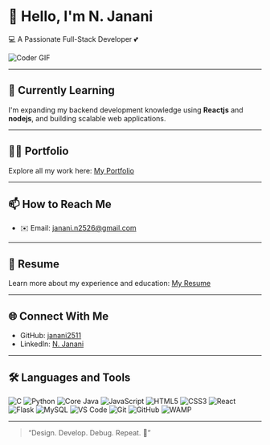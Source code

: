 # 👋 Hello, I'm N. Janani

💻 A Passionate Full-Stack Developer 💕

![Coder GIF](https://media.giphy.com/media/qgQUggAC3Pfv687qPC/giphy.gif)

---

## 🌱 Currently Learning
I'm expanding my backend development knowledge using **Reactjs** and **nodejs**, and building scalable web applications.

---

## 👨‍💻 Portfolio
Explore all my work here: [My Portfolio](https://janani-nagarajan-portfolio.netlify.app/)

---

## 📫 How to Reach Me
- ✉️ Email: [janani.n2526@gmail.com](mailto:janani.n2526@gmail.com)

---

## 📄 Resume
Learn more about my experience and education: [My Resume](https://drive.google.com/file/d/1NatKyyRwAV5eTGcAVY9DfzaEIo39v2B3/view?usp=drive_link) 

---

## 🌐 Connect With Me
- GitHub: [janani2511](https://github.com/Njanani25)
- LinkedIn: [N. Janani](https://www.linkedin.com/in/janani2511)

---

## 🛠️ Languages and Tools

![C](https://img.shields.io/badge/-C-00599C?style=flat&logo=c)
![Python](https://img.shields.io/badge/-Python-3776AB?style=flat&logo=python)
![Core Java](https://img.shields.io/badge/-Java-007396?style=flat&logo=java)
![JavaScript](https://img.shields.io/badge/-JavaScript-F7DF1E?style=flat&logo=javascript)
![HTML5](https://img.shields.io/badge/-HTML5-E34F26?style=flat&logo=html5)
![CSS3](https://img.shields.io/badge/-CSS3-1572B6?style=flat&logo=css3)
![React](https://img.shields.io/badge/-React-61DAFB?style=flat&logo=react)
![Flask](https://img.shields.io/badge/-Flask-000000?style=flat&logo=flask)
![MySQL](https://img.shields.io/badge/-MySQL-4479A1?style=flat&logo=mysql)
![VS Code](https://img.shields.io/badge/-VSCode-007ACC?style=flat&logo=visual-studio-code)
![Git](https://img.shields.io/badge/-Git-F05032?style=flat&logo=git)
![GitHub](https://img.shields.io/badge/-GitHub-181717?style=flat&logo=github)
![WAMP](https://img.shields.io/badge/-WAMP-FF6600?style=flat&logo=apache)

---

> “Design. Develop. Debug. Repeat. 🚀”
```
